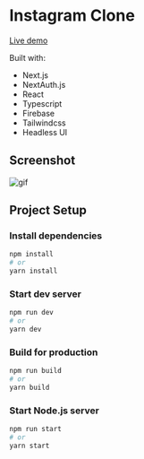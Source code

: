# Instagram Clone

[Live demo](https://instagram-clone-flawn.vercel.app/)

Built with:

- Next.js
- NextAuth.js
- React
- Typescript
- Firebase
- Tailwindcss
- Headless UI

## Screenshot

![gif](https://github.com/fl4wn/portfolio/blob/main/public/assets/projects/instagram_banner.gif)

## Project Setup

### Install dependencies

```bash
npm install
# or
yarn install
```

### Start dev server

```bash
npm run dev
# or
yarn dev
```

### Build for production

```bash
npm run build
# or
yarn build
```

### Start Node.js server

```bash
npm run start
# or
yarn start
```
